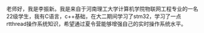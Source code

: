 老师好，我是李振新。我是来自于河南理工大学计算机学院物联网工程专业的一名22级学生，我有C语言，c++基础，在大二期间学习了stm32，学习了一点rtthread操作系统知识，希望通过夏令营能够增强自己的实时操作系统水平。